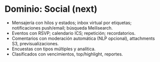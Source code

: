 # Dominio: Social (next)

- Mensajería con hilos y estados; inbox virtual por etiquetas; notificaciones push/email; búsqueda Meilisearch.
- Eventos con RSVP; calendario ICS; repetición; recordatorios.
- Comentarios con moderación automática (NLP opcional), attachments S3, previsualizaciones.
- Encuestas con tipos múltiples y analítica.
- Clasificados con vencimientos, top/highlight, reportes.

